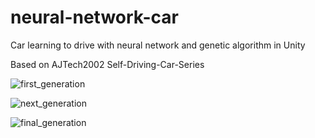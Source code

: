 # neural-network-car
Car learning to drive with neural network and genetic algorithm in Unity

Based on AJTech2002 Self-Driving-Car-Series

![first_generation](first_generation.gif)

![next_generation](next_generation.gif)

![final_generation](final_generation.gif)
